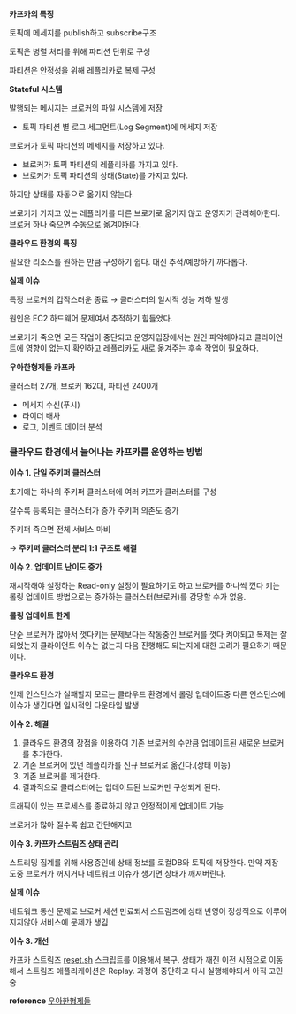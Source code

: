 **카프카의 특징**

토픽에 메세지를 publish하고  subscribe구조

토픽은 병렬 처리를 위해 파티션 단위로 구성

파티션은 안정성을 위해 레플리카로 복제 구성

**Stateful 시스템**

발행되는 메시지는 브로커의 파일 시스템에 저장

- 토픽 파티션 별 로그 세그먼트(Log Segment)에 메세지 저장

브로커가 토픽 파티션의 메세지를 저장하고 있다.

- 브로커가 토픽 파티션의 레플리카를 가지고 있다.
- 브로커가 토픽 파티션의 상태(State)를 가지고 있다.

하지만 상태를 자동으로 옮기지 않는다.

브로커가 가지고 있는 레플리카를 다른 브로커로 옮기지 않고 운영자가 관리해야한다. 브로커 하나 죽으면 수동으로 옮겨야된다.

**클라우드 환경의 특징**

필요한 리소스를 원하는 만큼 구성하기 쉽다. 대신 추적/예방하기 까다롭다.

**실제 이슈**

특정 브로커의 갑작스러운 종료 → 클러스터의 일시적 성능 저하 발생

원인은 EC2 하드웨어 문제여서 추적하기 힘들었다.

브로커가 죽으면 모든 작업이 중단되고 운영자입장에서는 원인 파악해야되고 클라이언트에 영향이 없는지 확인하고 레플리카도 새로 옮겨주는 후속 작업이 필요하다.

**우아한형제들 카프카**

클러스터 27개, 브로커 162대, 파티션 2400개 

- 메세지 수신(푸시)
- 라이더 배차
- 로그, 이벤트 데이터 분석

### **클라우드 환경에서 늘어나는 카프카를 운영하는 방법**

**이슈 1. 단일 주키퍼 클러스터**

초기에는 하나의 주키퍼 클러스터에 여러 카프카 클러스터를 구성

갈수록 등록되는 클러스터가 증가 주키퍼 의존도 증가 

주키퍼 죽으면 전체 서비스 마비

→ **주키퍼 클러스터 분리 1:1 구조로 해결**

**이슈 2. 업데이트 난이도 증가**

재시작해야 설정하는 Read-only 설정이 필요하기도 하고 브로커를 하나씩 껐다 키는 롤링 업데이트 방법으로는 증가하는 클러스터(브로커)를 감당할 수가 없음.

**롤링 업데이트 한계**

단순 브로커가 많아서 껏다키는 문제보다는 작동중인 브로커를 껏다 켜야되고 복제는 잘 되었는지 클라이언트 이슈는 없는지 다음 진행해도 되는지에 대한 고려가 필요하기 때문이다.

**클라우드 환경**

언제 인스턴스가 실패할지 모르는 클라우드 환경에서 롤링 업데이트중 다른 인스턴스에 이슈가 생긴다면 일시적인 다운타임 발생

**이슈 2. 해결**

1. 클라우드 환경의 장점을 이용하여 기존 브로커의 수만큼 업데이트된 새로운 브로커를 추가한다.
2. 기존 브로커에 있던 레플리카를 신규 브로커로 옮긴다.(상태 이동)
3. 기존 브로커를 제거한다.
4. 결과적으로 클러스터에는 업데이트된 브로커만 구성되게 된다.

트래픽이 있는 프로세스를 종료하지 않고 안정적이게 업데이트 가능

브로커가 많아 질수록 쉽고 간단해지고 

**이슈 3. 카프카 스트림즈 상태 관리**

스트리밍 집계를 위해 사용중인데 상태 정보를 로컬DB와 토픽에 저장한다. 만약 저장 도중 브로커가 꺼지거나 네트워크 이슈가 생기면 상태가 깨져버린다. 

**실제 이슈**

네트워크 통신 문제로 브로커 세션 만료되서 스트림즈에 상태 반영이 정상적으로 이루어지지않아 서비스에 문제가 생김

**이슈 3. 개선**

카프카 스트림즈 [reset.sh](http://reset.sh) 스크립트를 이용해서 복구. 상태가 깨진 이전 시점으로 이동해서 스트림즈 애플리케이션은 Replay. 과정이 중단하고 다시 실행해야되서 아직 고민중

**reference**
[우아한형제들](https://www.youtube.com/watch?v=XyuqoWUCdGA)
